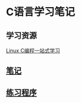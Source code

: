 C语言学习笔记
=============

学习资源
-------

[Linux C编程一站式学习](http://akaedu.github.io/book/)

[笔记](./note/)
-------------

[练习程序](./src/)
------------------

